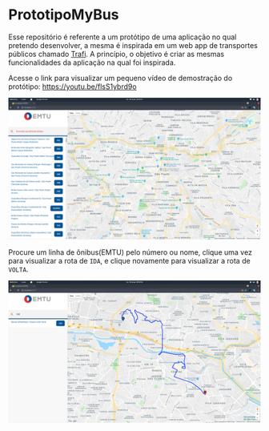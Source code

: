 # PrototipoMyBus

Esse repositório é referente a um protótipo de uma aplicação no qual pretendo desenvolver, a mesma é inspirada em um web app de transportes públicos chamado [Trafi](https://www.trafi.com/br/saopaulo). A princípio, o objetivo é criar as mesmas funcionalidades da aplicação na qual foi inspirada. 

Acesse o link para visualizar um pequeno vídeo de demostração do protótipo:
https://youtu.be/flsS1ybrd9o

![alt text](https://github.com/CarlosEReis/PrototipoMyBus/blob/master/img1.png?raw=true)

Procure um linha de ônibus(EMTU) pelo número ou nome, clique uma vez para visualizar a rota de ```IDA```, e clique
novamente para visualizar a rota de ```VOLTA```.

![alt text](https://github.com/CarlosEReis/PrototipoMyBus/blob/master/img2.png?raw=true)
